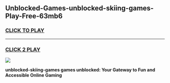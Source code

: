 
## Unblocked-Games-unblocked-skiing-games-Play-Free-63mb6
<h3>
<a href="https://premium76.site?title=unblocked-skiing-games&ref=21A">CLICK TO PLAY</a></h3>
<hr>

<h3>
<a href="https://premium76.site?title=unblocked-skiing-games&ref=21A">CLICK 2 PLAY</a>
  
</h3>

<a href="https://premium76.site?title=unblocked-skiing-games&ref=21A"><img src="https://clearcache.store/games.png"></a>


**unblocked-skiing-games games unblocked: Your Gateway to Fun and Accessible Online Gaming**
